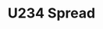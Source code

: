---
layout: project
title: "U234 Spread"
description: "First project"
start_date: 2022-09-01
end_date: 2022-09-31
client: 
    name: "University of Wisconsin-Madison"
    short: "UWM"
skills:
  - Python
  - Fuel Cycle
  - Electronuclear Scenarii
  - Cyclus
  - Urnaium
---